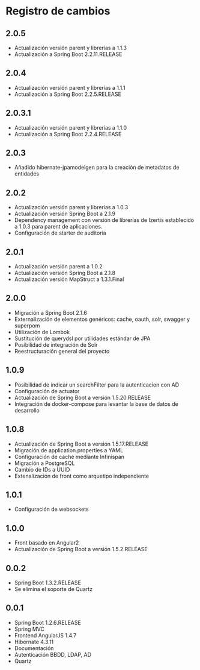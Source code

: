 # Registro de cambios

## 2.0.5

* Actualización versión parent y librerías a 1.1.3
* Actualización a Spring Boot 2.2.11.RELEASE

## 2.0.4

* Actualización versión parent y librerías a 1.1.1
* Actualización a Spring Boot 2.2.5.RELEASE

## 2.0.3.1

* Actualización versión parent y librerías a 1.1.0
* Actualización a Spring Boot 2.2.4.RELEASE

## 2.0.3

* Añadido hibernate-jpamodelgen para la creación de metadatos de entidades

## 2.0.2

* Actualización versión parent y librerías a 1.0.3
* Actualización versión Spring Boot a 2.1.9
* Dependency management con versión de librerías de Izertis establecido a 1.0.3 para parent de aplicaciones.
* Configuración de starter de auditoría

## 2.0.1

* Actualización versión parent a 1.0.2
* Actualización versión Spring Boot a 2.1.8
* Actualización versión MapStruct a 1.3.1.Final

## 2.0.0

* Migración a Spring Boot 2.1.6
* Externalización de elementos genéricos: cache, oauth, solr, swagger y superpom
* Utilización de Lombok
* Sustitución de querydsl por utilidades estándar de JPA
* Posibilidad de integración de Solr
* Reestructuración general del proyecto

## 1.0.9

* Posibilidad de indicar un searchFilter para la autenticacion con AD
* Configuración de actuator
* Actualización de Spring Boot a versión 1.5.20.RELEASE 
* Integración de docker-compose para levantar la base de datos de desarrollo

## 1.0.8

* Actualización de Spring Boot a versión 1.5.17.RELEASE
* Migración de application.properties a YAML
* Configuración de caché mediante Infinispan
* Migración a PostgreSQL
* Cambio de IDs a UUID
* Extenalización de front como arquetipo independiente

## 1.0.1

* Configuración de websockets

## 1.0.0
* Front basado en Angular2
* Actualización de Spring Boot a versión 1.5.2.RELEASE

## 0.0.2

* Spring Boot 1.3.2.RELEASE
* Se elimina el soporte de Quartz

## 0.0.1

* Spring Boot 1.2.6.RELEASE
* Spring MVC
* Frontend AngularJS 1.4.7
* Hibernate 4.3.11
* Documentación
* Autenticación BBDD, LDAP, AD
* Quartz
